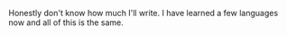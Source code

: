 Honestly don't know how much I'll write. I have learned a few languages now and all of this is the same.